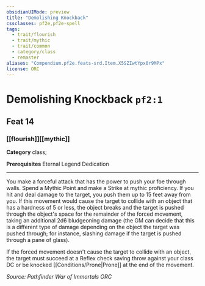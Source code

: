 ```yaml
---
obsidianUIMode: preview
title: "Demolishing Knockback"
cssclasses: pf2e,pf2e-spell
tags:
  - trait/flourish
  - trait/mythic
  - trait/common
  - category/class
  - remaster
aliases: "Compendium.pf2e.feats-srd.Item.X5SZIwtYpx0r9MPx"
license: ORC
---
```

# Demolishing Knockback `pf2:1`
## Feat 14
### [[flourish]][[mythic]]

**Category** class; 



**Prerequisites** Eternal Legend Dedication
* * *
You make a forceful attack that has the power to push your foe through walls. Spend a Mythic Point and make a Strike at mythic proficiency. If you hit and deal damage to the target, you push them up to 15 feet away from you. If this movement would cause the target to collide with an object that has a hardness of 5 or less, the object breaks and the target is pushed through the object's space for the remainder of the forced movement, taking an additional 2d6 bludgeoning damage (the GM can decide that this is a different type of damage depending on the object the target was pushed through; for instance, slashing damage if the target is pushed through a pane of glass).

If the forced movement doesn't cause the target to collide with an object, the target must succeed at a Reflex check saving throw against your class DC or be knocked [[Conditions/Prone|Prone]] at the end of the movement.

*Source: Pathfinder War of Immortals*
*ORC*